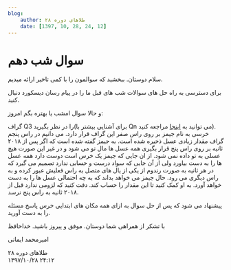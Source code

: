 ```yaml
---
blog:
    author: طلاهای دوره ۲۸
    date: [1397, 10, 28, 24, 12]
---
```

# سوال شب دهم

<div class="cnt">
<p>سلام دوستان. ببخشید که سوالمون را با کمی تاخیر ارائه میدیم.</p>
<p>برای دسترسی به راه حل های سوالات شب های قبل ما را در پیام رسان دیسکورد دنبال کنید.</p>
<p>و حالا سوال امشب‌ یا بهتره بگم امروز:</p>
<p>گراف Q3 را در نظر بگیرید(برای آشنایی بیشتر با Qn می توانید به <a href="https://fa.wikipedia.org/wiki/%DA%AF%D8%B1%D8%A7%D9%81_k-%D9%85%DA%A9%D8%B9%D8%A8" target="_blank">اینجا</a> مراجعه کنید). خرسی به نام جیمز بر روی راس صفر این گراف قرار دارد. می دانیم در راس پنجم گراف مقدار زیادی عسل ذخیره شده است. به جیمز گفته شده است که اگر پس از ۲۰۱۸ ثانیه بر روی راس پنج قرار بگیری همه عسل ها مال تو می شود و در غیر این صورت هیچ عسلی به تو داده نمی شود. از ان جایی که جیمز یک خرس است دوست دارد همه عسل ها را به دست بیاورد ولی از آن جایی که سواد درست و حسابی ندارد تصمیم می گیرد که در هر ثانیه به صورت رندوم از یکی از یال های متصل به راس فعلیش عبور کرده و به راس دیگری می رود. حال جیمز می خواهد بداند که به چه احتمالی عسل ها را به دست خواهد آورد. به او کمک کنید تا این مقدار را حساب کند. دقت کنید که لزومی ندارد قبل از ۲۰۱۸ ثانیه به راس پنج نرسد.</p>
<p>پیشنهاد می شود که پس از حل سوال به ازای همه مکان های ابتدایی خرس پاسخ مسئله را به دست آورید.</p>

<p>با تشکر از همراهی شما دوستان. موفق و پیروز باشید. خداحافظ</p>

<p>امیرمحمد ایمانی</p>
</div>

<div class="blog-info">
    <div class="blog-author">طلاهای دوره ۲۸</div>
    <div class="blog-date">۱۳۹۷/۱۰/۲۸ ۲۴:۱۲</div>
</div>

